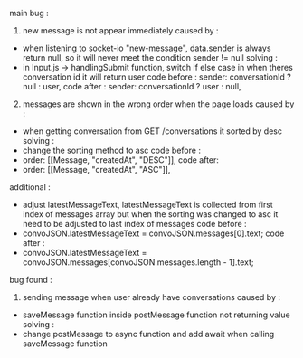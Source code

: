 main bug : 
1. new message is not appear immediately 
caused by : 
- when listening to socket-io "new-message", data.sender is always return null, so it will never meet the condition sender != null
solving : 
- in Input.js -> handlingSubmit function, switch if else case in when theres conversation id it will return user
code before : 
 sender: conversationId ? null : user,
code after : 
 sender: conversationId ? user : null,

2. messages are shown in the wrong order when the page loads
caused by : 
- when getting conversation from GET /conversations it sorted by desc 
solving : 
- change the sorting method to asc
code before : 
- order: [[Message, "createdAt", "DESC"]],
code after: 
- order: [[Message, "createdAt", "ASC"]],

additional : 
- adjust latestMessageText, latestMessageText is collected from first index of messages array but when the sorting was changed to asc it need to be adjusted to last index of messages
code before : 
- convoJSON.latestMessageText = convoJSON.messages[0].text;
code after : 
- convoJSON.latestMessageText = convoJSON.messages[convoJSON.messages.length - 1].text;


 <!--  -->

bug found : 
1. sending message when user already have conversations
caused by : 
- saveMessage function inside postMessage function not returning value 
solving :
- change postMessage to async function and add await when calling saveMessage function



 